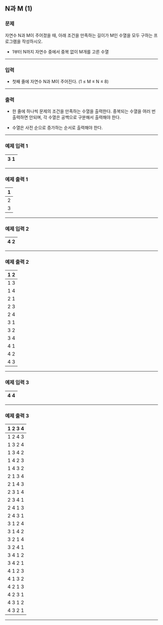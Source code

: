 N과 M (1)
-------------
### 문제

자연수 N과 M이 주어졌을 때, 아래 조건을 만족하는 길이가 M인 수열을 모두 구하는 프로그램을 작성하시오.

* 1부터 N까지 자연수 중에서 중복 없이 M개를 고른 수열

- - -

### 입력
* 첫째 줄에 자연수 N과 M이 주어진다. (1 ≤ M ≤ N ≤ 8)

- - -

### 출력
* 한 줄에 하나씩 문제의 조건을 만족하는 수열을 출력한다. 중복되는 수열을 여러 번 출력하면 안되며, 각 수열은 공백으로 구분해서 출력해야 한다.

* 수열은 사전 순으로 증가하는 순서로 출력해야 한다.

- - -

### 예제 입력 1
|3 1|
|:---|

- - -

### 예제 출력 1
|1|
|:---|
|2|
|3|

- - -

### 예제 입력 2
|4 2|
|:---|

- - -

### 예제 출력 2
|1 2|
|:---|
|1 3|
|1 4|
|2 1|
|2 3|
|2 4|
|3 1|
|3 2|
|3 4|
|4 1|
|4 2|
|4 3|

- - -

### 예제 입력 3
|4 4|
|:---|

- - -

### 예제 출력 3
|1 2 3 4|
|:---|
|1 2 4 3|
|1 3 2 4|
|1 3 4 2|
|1 4 2 3|
|1 4 3 2|
|2 1 3 4|
|2 1 4 3|
|2 3 1 4|
|2 3 4 1|
|2 4 1 3|
|2 4 3 1|
|3 1 2 4|
|3 1 4 2|
|3 2 1 4|
|3 2 4 1|
|3 4 1 2|
|3 4 2 1|
|4 1 2 3|
|4 1 3 2|
|4 2 1 3|
|4 2 3 1|
|4 3 1 2|
|4 3 2 1|

- - -